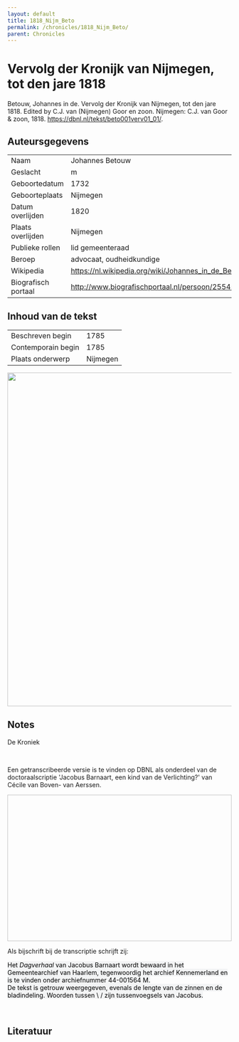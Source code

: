 ```yaml
---
layout: default
title: 1818_Nijm_Beto
permalink: /chronicles/1818_Nijm_Beto/
parent: Chronicles
--- 
```



# Vervolg der Kronijk van Nijmegen, tot den jare 1818 

Betouw, Johannes in de. Vervolg der Kronijk van Nijmegen, tot den jare 1818. Edited by C.J. van (Nijmegen) Goor en zoon. Nijmegen: C.J. van Goor & zoon, 1818. https://dbnl.nl/tekst/beto001verv01_01/. 

## Auteursgegevens 

| | | 
| --------------- | --------------- | 
| Naam | Johannes Betouw | 
| Geslacht | m | 
 | Geboortedatum | 1732 | 
| Geboorteplaats | Nijmegen | 
| Datum overlijden | 1820 | 
| Plaats overlijden | Nijmegen | 
| Publieke rollen | lid gemeenteraad | 
| Beroep | advocaat, oudheidkundige | 
| Wikipedia | https://nl.wikipedia.org/wiki/Johannes_in_de_Betouw#:~:text=Johannes%20in%20de%20Betouw%20(Nijmegen,en%20van%20een%20invloedrijk%20geslacht. | 
| Biografisch portaal | http://www.biografischportaal.nl/persoon/25545735 | 

## Inhoud van de tekst 

| | | 
| --------------- | --------------- | 
| Beschreven begin | 1785 | 
| Contemporain begin | 1785 | 
| Plaats onderwerp | Nijmegen | 

[<img src="..\..\barplots_chronicles\1818_Nijm_Beto.jpg" width="750"/>](..\..\barplots_chronicles\1818_Nijm_Beto.jpg) 

## Notes 

<div data-schema-version="8"><p>De Kroniek</p>
<p>&nbsp;</p>
<p>Een getranscribeerde versie is te vinden op DBNL als onderdeel van de doctoraalscriptie 'Jacobus Barnaart, een kind van de Verlichting?' van Cécile van Boven- van Aerssen.</p>
<p><img alt="" data-attachment-key="XMKBAG3I" width="606" height="329"></p>
<p>Als bijschrift bij de transcriptie schrijft zij:</p>
<p><span style="color: #000000"><span style="background-color: #f3f4f5">Het&nbsp;</span></span><em><span style="color: #000000"><span style="background-color: #f3f4f5">Dagverhaal</span></span></em><span style="color: #000000"><span style="background-color: #f3f4f5">&nbsp;van Jacobus Barnaart wordt bewaard in het Gemeentearchief van Haarlem, tegenwoordig het archief Kennemerland en is te vinden onder archiefnummer 44-001564 M.<br>De tekst is getrouw weergegeven, evenals de lengte van de zinnen en de bladindeling. Woorden tussen \ / zijn tussenvoegsels van Jacobus.</span></span></p>
<p>&nbsp;</p>
</div> 

## Literatuur 

